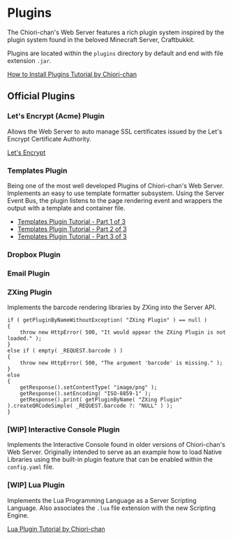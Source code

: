 # Plugins

The Chiori-chan's Web Server features a rich plugin system inspired by the plugin system found in the beloved Minecraft Server, Craftbukkit.

Plugins are located within the `plugins` directory by default and end with file extension `.jar`.

[How to Install Plugins Tutorial by Chiori-chan](https://www.youtube.com/watch?v=HQj2vu0BfI0)

## Official Plugins

### Let's Encrypt (Acme) Plugin
Allows the Web Server to auto manage SSL certificates issued by the Let's Encrypt Certificate Authority.

[Let's Encrypt](https://letsencrypt.org/)

### Templates Plugin
Being one of the most well developed Plugins of Chiori-chan's Web Server. Implements an easy to use template formatter subsystem. Using the Server Event Bus, the plugin listens to the page rendering event and wrappers the output with a template and container file.

* [Templates Plugin Tutorial - Part 1 of 3](https://www.youtube.com/watch?v=WDX7gnSVQkg&index=8&list=PL5W-gdSkWP6TOBoL-YDEPZaadwBGXGOyO)
* [Templates Plugin Tutorial - Part 2 of 3](https://www.youtube.com/watch?v=Bbfzw28Vgvk&index=9&list=PL5W-gdSkWP6TOBoL-YDEPZaadwBGXGOyO)
* [Templates Plugin Tutorial - Part 3 of 3](https://www.youtube.com/watch?v=ZkUK2QNAlQw&index=10&list=PL5W-gdSkWP6TOBoL-YDEPZaadwBGXGOyO)

### Dropbox Plugin


### Email Plugin

### ZXing Plugin
Implements the barcode rendering libraries by ZXing into the Server API.

    if ( getPluginByNameWithoutException( "ZXing Plugin" ) == null )
    {
    	throw new HttpError( 500, "It would appear the ZXing Plugin is not loaded." );
    }
    else if ( empty( _REQUEST.barcode ) )
    {
        throw new HttpError( 500, "The argument 'barcode' is missing." );
    }
    else
    {
    	getResponse().setContentType( "image/png" );
    	getResponse().setEncoding( "ISO-8859-1" );
    	getResponse().print( getPluginByName( "ZXing Plugin" ).createQRCodeSimple( _REQUEST.barcode ?: "NULL" ) );
    }


### [WIP] Interactive Console Plugin
Implements the Interactive Console found in older versions of Chiori-chan's Web Server. Originally intended to serve as an example how to load Native Libraries using the built-in plugin feature that can be enabled within the `config.yaml` file.

### [WIP] Lua Plugin
Implements the Lua Programming Language as a Server Scripting Language. Also associates the `.lua` file extension with the new Scripting Engine.

[Lua Plugin Tutorial by Chiori-chan](https://www.youtube.com/watch?v=_VJoMV77GHU)